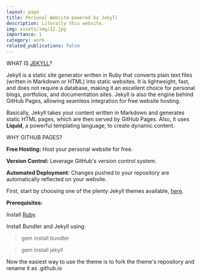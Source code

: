 ```yaml
---
layout: page
title: Personal Website powered by Jekyll
description: Literally this website.
img: assets/img/12.jpg
importance: 1
category: work
related_publications: false
---
```


WHAT IS [JEKYLL](https://jekyllrb.com/)?

Jekyll is a static site generator written in Ruby that converts plain text files (written in Markdown or HTML) into static websites. It is lightweight, fast, and does not require a database, making it an excellent choice for personal blogs, portfolios, and documentation sites. Jekyll is also the engine behind GitHub Pages, allowing seamless integration for free website hosting.

Basically, Jekyll takes your content written in Markdown and generates static HTML pages, which are then served by GitHub Pages. Also, it uses **Liquid**, a powerful templating language, to create dynamic content.

WHY GITHUB PAGES?

**Free Hosting:** Host your personal website for free.

**Version Control:** Leverage GitHub's version control system.

**Automated Deployment:** Changes pushed to your repository are automatically reflected on your website.


First, start by choosing one of the plenty Jekyll themes available, [here](https://jekyllrb.com/docs/themes/).

**Prerequisites:**

Install [Ruby](https://www.ruby-lang.org/en/downloads/).

Install Bundler and Jekyll using:

>gem install bundler

>gem install jekyll


Now the easiest way to use the theme is to fork the theme's repository and rename it as <your-github-username>.github.io

